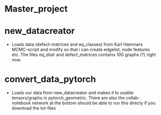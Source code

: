 # Master_project

# new_datacreator 
- Loads data (defect-matrices and eq_classes) from Karl Hammars MCMC-script and modify so that i can create edgelist, node features etc. 
The files eq_distr and defect_matrices contains 100 graphs (?) right now.  

# convert_data_pytorch 
- Loads our data from new_datacreator and makes it to usable tensors/graphs in pytorch_geometric. There are also the collab-notebook network at the bottom
should be able to run this direcly if you download the txt-files

